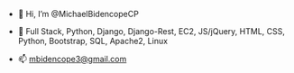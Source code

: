 - 👋 Hi, I’m @MichaelBidencopeCP
- 👀 Full Stack, Python, Django, Django-Rest, EC2, JS/jQuery, HTML, CSS, Python, Bootstrap, SQL, Apache2, Linux


- 📫 mbidencope3@gmail.com

<!---
- 💞️ I’m looking to collaborate on ...
- 🌱 Stripe
MichaelBidencopeCP/MichaelBidencopeCP is a ✨ special ✨ repository because its `README.md` (this file) appears on your GitHub profile.
You can click the Preview link to take a look at your changes.
--->
